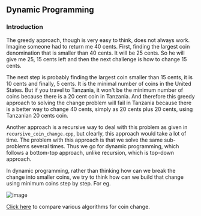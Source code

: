 ## Dynamic Programming

### Introduction

The greedy approach, though is very easy to think, does not always work. Imagine someone had to return me 40 cents. First, finding the largest coin denomination that is smaller than 40 cents. It will be 25 cents. So he will give me 25, 15 cents left and then the next challenge is how to change 15 cents.

The next step is probably finding the largest coin smaller than 15 cents, it is 10 cents and finally, 5 cents.  It is the minimal number of coins in the United States. But if you travel to Tanzania, it won't be the minimum number of coins because there is a 20 cent coin in Tanzania. And therefore this greedy approach to solving the change problem will fail in Tanzania because there is a better way to change 40 cents, simply as 20 cents plus 20 cents, using Tanzanian 20 cents coin.

Another approach is a recursive way to deal with this problem as given in ```recursive_coin_change.cpp```, but clearly, this approach would take a lot of time. The problem with this approach is that we solve the same sub-problems several times. Thus we go for dynamic programming, which follows a bottom-top approach, unlike recursion, which is top-down approach.

In dynamic programming, rather than thinking how can we break the change into smaller coins, we try to think how can we build that change using minimum coins step by step. For eg. 

![image](https://user-images.githubusercontent.com/103832825/223014197-ad0a5185-a6b3-46a5-af2f-28338813646a.png)

<a href="https://www.cs.usfca.edu/~galles/visualization/DPChange.html">Click here</a> to compare various algorithms for coin change.